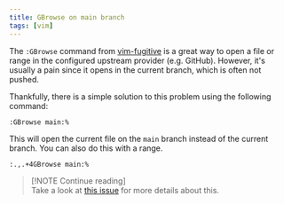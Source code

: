 ```yaml
---
title: GBrowse on main branch
tags: [vim]
---
```


The `:GBrowse` command from
[vim-fugitive](https://github.com/tpope/vim-fugitive) is a great way to open a
file or range in the configured upstream provider (e.g. GitHub). However, it's
usually a pain since it opens in the current branch, which is often not pushed.

Thankfully, there is a simple solution to this problem using the following
command:

```vim
:GBrowse main:%
```

This will open the current file on the `main` branch instead of the current
branch. You can also do this with a range.

```vim
:.,.+4GBrowse main:%
```

> [!NOTE Continue reading]  
> Take a look at [this issue](https://github.com/tpope/vim-fugitive/issues/44)
> for more details about this.
